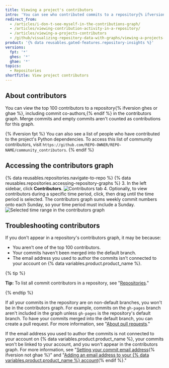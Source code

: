 ```yaml
---
title: Viewing a project's contributors
intro: 'You can see who contributed commits to a repository{% ifversion fpt %} and its dependencies{% endif %}.'
redirect_from:
  - /articles/i-don-t-see-myself-in-the-contributions-graph/
  - /articles/viewing-contribution-activity-in-a-repository/
  - /articles/viewing-a-projects-contributors
  - /github/visualizing-repository-data-with-graphs/viewing-a-projects-contributors
product: '{% data reusables.gated-features.repository-insights %}'
versions:
  fpt: '*'
  ghes: '*'
  ghae: '*'
topics:
  - Repositories
shortTitle: View project contributors
---
```

## About contributors

You can view the top 100 contributors to a repository{% ifversion ghes or ghae %}, including commit co-authors,{% endif %} in the contributors graph. Merge commits and empty commits aren't counted as contributions for this graph.

{% ifversion fpt %}
You can also see a list of people who have contributed to the project's Python dependencies. To access this list of community contributors, visit `https://github.com/REPO-OWNER/REPO-NAME/community_contributors`.
{% endif %}

## Accessing the contributors graph

{% data reusables.repositories.navigate-to-repo %}
{% data reusables.repositories.accessing-repository-graphs %}
3. In the left sidebar, click **Contributors**.
  ![Contributors tab](/assets/images/help/graphs/contributors_tab.png)
4. Optionally, to view contributors during a specific time period, click, then drag until the time period is selected. The contributors graph sums weekly commit numbers onto each Sunday, so your time period must include a Sunday.
  ![Selected time range in the contributors graph](/assets/images/help/graphs/repo_contributors_click_drag_graph.png)

## Troubleshooting contributors

If you don't appear in a repository's contributors graph, it may be because:
- You aren't one of the top 100 contributors.
- Your commits haven't been merged into the default branch.
- The email address you used to author the commits isn't connected to your account on {% data variables.product.product_name %}.

{% tip %}

**Tip:** To list all commit contributors in a repository, see "[Repositories](/rest/reference/repos#list-contributors)."

{% endtip %}

If all your commits in the repository are on non-default branches, you won't be in the contributors graph. For example, commits on the `gh-pages` branch aren't included in the graph unless `gh-pages` is the repository's default branch. To have your commits merged into the default branch, you can create a pull request. For more information, see "[About pull requests](/articles/about-pull-requests)."

If the email address you used to author the commits is not connected to your account on {% data variables.product.product_name %}, your commits won't be linked to your account, and you won't appear in the contributors graph. For more information, see "[Setting your commit email address](/articles/setting-your-commit-email-address){% ifversion not ghae %}" and "[Adding an email address to your {% data variables.product.product_name %} account](/articles/adding-an-email-address-to-your-github-account){% endif %}."
